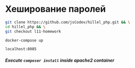 # Хеширование паролей

````sh
git clone https://github.com/jsCodev/hillel_php.git && \
cd hillel_php && \
git checkout l11-homework

docker-compose up

localhost:8085
````

##### Execute ``composer install`` inside apache2 container
